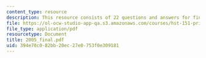```yaml
---
content_type: resource
description: This resource consists of 22 questions and answers for final exam.
file: https://ol-ocw-studio-app-qa.s3.amazonaws.com/courses/hst-151-principles-of-pharmacology-spring-2005/394e70c082bb20ec27e0753f0e309181_2005_final.pdf
file_type: application/pdf
resourcetype: Document
title: 2005_final.pdf
uid: 394e70c0-82bb-20ec-27e0-753f0e309181
---
```

